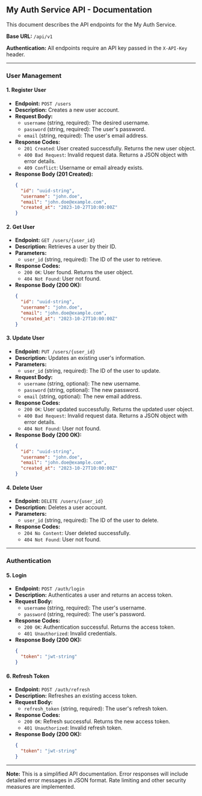 ## My Auth Service API - Documentation

This document describes the API endpoints for the My Auth Service.

**Base URL:** `/api/v1`

**Authentication:** All endpoints require an API key passed in the `X-API-Key` header.

---

### User Management

#### 1. Register User

*   **Endpoint:** `POST /users`
*   **Description:** Creates a new user account.
*   **Request Body:**
    *   `username` (string, required): The desired username.
    *   `password` (string, required): The user's password.
    *   `email` (string, required): The user's email address.
*   **Response Codes:**
    *   `201 Created`: User created successfully. Returns the new user object.
    *   `400 Bad Request`: Invalid request data. Returns a JSON object with error details.
    *   `409 Conflict`: Username or email already exists.
*   **Response Body (201 Created):**
    ```json
    {
      "id": "uuid-string",
      "username": "john.doe",
      "email": "john.doe@example.com",
      "created_at": "2023-10-27T10:00:00Z"
    }
    ```

#### 2. Get User

*   **Endpoint:** `GET /users/{user_id}`
*   **Description:** Retrieves a user by their ID.
*   **Parameters:**
    *   `user_id` (string, required): The ID of the user to retrieve.
*   **Response Codes:**
    *   `200 OK`: User found. Returns the user object.
    *   `404 Not Found`: User not found.
*   **Response Body (200 OK):**
    ```json
    {
      "id": "uuid-string",
      "username": "john.doe",
      "email": "john.doe@example.com",
      "created_at": "2023-10-27T10:00:00Z"
    }
    ```

#### 3. Update User

*   **Endpoint:** `PUT /users/{user_id}`
*   **Description:** Updates an existing user's information.
*   **Parameters:**
    *   `user_id` (string, required): The ID of the user to update.
*   **Request Body:**
    *   `username` (string, optional): The new username.
    *   `password` (string, optional): The new password.
    *   `email` (string, optional): The new email address.
*   **Response Codes:**
    *   `200 OK`: User updated successfully. Returns the updated user object.
    *   `400 Bad Request`: Invalid request data. Returns a JSON object with error details.
    *   `404 Not Found`: User not found.
*   **Response Body (200 OK):**
    ```json
    {
      "id": "uuid-string",
      "username": "john.doe",
      "email": "john.doe@example.com",
      "created_at": "2023-10-27T10:00:00Z"
    }
    ```

#### 4. Delete User

*   **Endpoint:** `DELETE /users/{user_id}`
*   **Description:** Deletes a user account.
*   **Parameters:**
    *   `user_id` (string, required): The ID of the user to delete.
*   **Response Codes:**
    *   `204 No Content`: User deleted successfully.
    *   `404 Not Found`: User not found.

---

### Authentication

#### 5. Login

*   **Endpoint:** `POST /auth/login`
*   **Description:** Authenticates a user and returns an access token.
*   **Request Body:**
    *   `username` (string, required): The user's username.
    *   `password` (string, required): The user's password.
*   **Response Codes:**
    *   `200 OK`: Authentication successful. Returns the access token.
    *   `401 Unauthorized`: Invalid credentials.
*   **Response Body (200 OK):**
    ```json
    {
      "token": "jwt-string"
    }
    ```

#### 6. Refresh Token

*   **Endpoint:** `POST /auth/refresh`
*   **Description:**  Refreshes an existing access token.
*   **Request Body:**
    *   `refresh_token` (string, required): The user's refresh token.
*   **Response Codes:**
    *   `200 OK`: Refresh successful. Returns the new access token.
    *   `401 Unauthorized`: Invalid refresh token.
*   **Response Body (200 OK):**
    ```json
    {
      "token": "jwt-string"
    }
    ```

---

**Note:**  This is a simplified API documentation.  Error responses will include detailed error messages in JSON format.  Rate limiting and other security measures are implemented.
